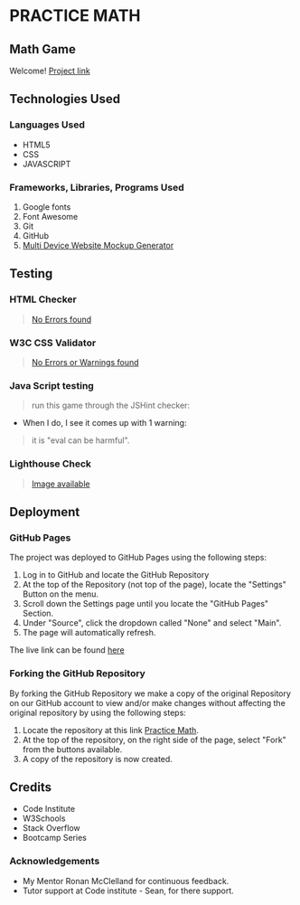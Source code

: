 # PRACTICE MATH

## Math Game

Welcome! [Project link](https://snezhanazdravkova.github.io/practice-math/)



## Technologies Used


### Languages Used
- HTML5
- CSS
- JAVASCRIPT

### Frameworks, Libraries, Programs Used
1. Google fonts
2. Font Awesome
3. Git
4. GitHub
5. [Multi Device Website Mockup Generator](https://techsini.com/multi-mockup/)



## Testing

### HTML Checker
> [No Errors found]()
### W3C CSS Validator
> [No Errors or Warnings found]()
### Java Script testing
> run this game through the JSHint checker:
- When I do, I see it comes up with 1 warning:
> it is "eval can be harmful".
### Lighthouse Check
> [Image available]()

## Deployment
### GitHub Pages
The project was deployed to GitHub Pages using the following steps:
1. Log in to GitHub and locate the GitHub Repository
2. At the top of the Repository (not top of the page), locate the "Settings" Button on the menu.
3. Scroll down the Settings page until you locate the "GitHub Pages" Section.
4. Under "Source", click the dropdown called "None" and select "Main".
5. The page will automatically refresh.

The live link can be found [here](https://snezhanazdravkova.github.io/practice-math/)

### Forking the GitHub Repository
By forking the GitHub Repository we make a copy of the original Repository on our GitHub account to view and/or make changes without affecting the original repository by using the following steps:
1. Locate the repository at this link [Practice Math](https://github.com/SnezhanaZdravkova/practice-math).
2. At the top of the repository, on the right side of the page, select "Fork" from the buttons available.
3. A copy of the repository is now created.

## Credits
- Code Institute
- W3Schools
- Stack Overflow
- Bootcamp Series

### Acknowledgements
- My Mentor Ronan McClelland for continuous feedback.
- Tutor support at Code institute - Sean, for there support. 